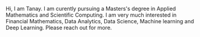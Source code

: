 Hi, I am Tanay. I am curently pursuing a Masters's degree in Applied Mathematics and Scientific Computing. I am very much interested in Financial Mathematics, Data Analytics, Data Science, Machine learning and Deep Learning. Please reach out for more.
